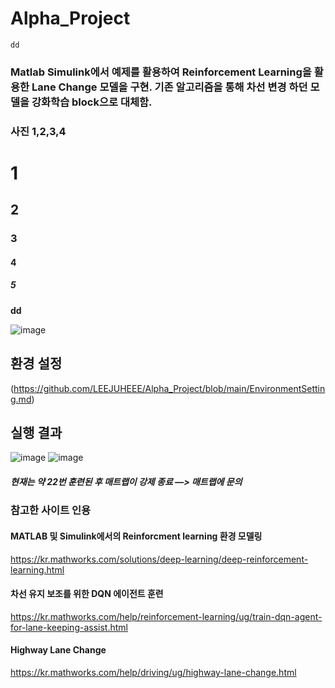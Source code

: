 # Alpha_Project

```
dd
```

### Matlab Simulink에서 예제를 활용하여 Reinforcement Learning을 활용한 Lane Change 모델을 구현. 기존 알고리즘을 통해 차선 변경 하던 모델을 강화학습 block으로 대체함.

### 사진 1,2,3,4


# 1
## 2
### 3
#### 4
##### 5

<b> dd</b>

![image](https://user-images.githubusercontent.com/107983583/174964562-200c2da4-99dc-4041-b623-00e2d1faa14f.png)

## 환경 설정
(https://github.com/LEEJUHEEE/Alpha_Project/blob/main/EnvironmentSetting.md)

## 실행 결과

![image](https://user-images.githubusercontent.com/107983583/175028304-33fcfe14-88c8-41db-a410-960b013c1adc.png)
![image](https://user-images.githubusercontent.com/107983583/175028375-8a0950e5-5203-4b59-a5fb-d38481fd7a78.png)

##### 현재는 약 22번 훈련된 후 매트랩이 강제 종료 —> 매트랩에 문의


### 참고한 사이트 인용
#### MATLAB 및 Simulink에서의 Reinforcment learning 환경 모델링
https://kr.mathworks.com/solutions/deep-learning/deep-reinforcement-learning.html

#### 차선 유지 보조를 위한 DQN 에이전트 훈련
https://kr.mathworks.com/help/reinforcement-learning/ug/train-dqn-agent-for-lane-keeping-assist.html

#### Highway Lane Change
https://kr.mathworks.com/help/driving/ug/highway-lane-change.html
